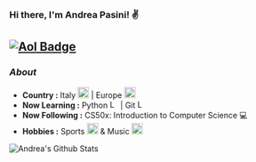 ### Hi there, I'm Andrea Pasini! :v:

[![Aol Badge](https://img.shields.io/badge/-andrea.pasini@aol.com-000000?style=flat-square&logo=Aol&logoColor=white&link=mailto:andrea.pasini@aol.com)](mailto:andrea.pasini@aol.com)
---------------------------------------------------------------------------------------------------------------------------------------------------------------------------------
### <i>About</i>

-  **Country :** Italy <img src="https://www.domenis1898.eu/wp-content/uploads/2018/06/2000px-Flag_of_Italy.svg-1.png" alt="Logo" width="20">   |  Europe <img src="https://upload.wikimedia.org/wikipedia/commons/thumb/b/b7/Flag_of_Europe.svg/1280px-Flag_of_Europe.svg.png" alt="Logo" width="20"> 
-  **Now Learning :** Python <img src="https://upload.wikimedia.org/wikipedia/commons/thumb/c/c3/Python-logo-notext.svg/1200px-Python-logo-notext.svg.png" alt="Logo" width="15" height="15">  |  Git <img src="https://git-scm.com/images/logos/downloads/Git-Icon-1788C.png" alt="Logo" width="15" height="15">
-  **Now Following :** CS50x: Introduction to Computer Science 💻
-  **Hobbies :** Sports <img src="https://upload.wikimedia.org/wikipedia/commons/thumb/b/b9/668-basketball.svg/1200px-668-basketball.svg.png" alt="Logo" width="20"> & Music <img src="https://www.vhv.rs/dpng/d/496-4963708_transparent-background-acoustic-guitar-png-png-download.png" alt="Logo" width="20">

<p align="left">
  <img alt="Andrea's Github Stats" src="https://github-readme-stats.vercel.app/api?username=Andrea-Pasini&show_icons=true&theme=dark">
</p>


